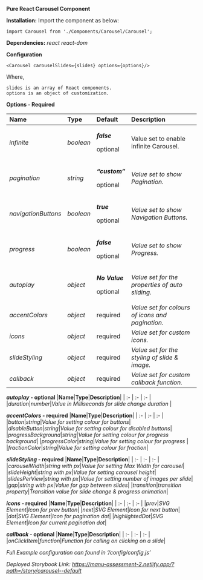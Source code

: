 **Pure React Carousel Component**

**Installation:** Import the component as below:

    import Carousel from './Components/Carousel/Carousel';

**Dependencies:** *react react-dom*

**Configuration**

    <Carousel carouselSlides={slides} options={options}/>

Where,

    slides is an array of React components.
    options is an object of customization.

**Options - Required**

|**Name**|**Type**|**Default**|**Description**|
| :- | :- | :- | :- |
|*infinite*|*boolean*|<p>***false***</p><p>optional</p>|Value set to enable infinite Carousel.|
|*pagination*|*string*|<p>***“custom”***</p><p>optional</p>|*Value set to show Pagination.*|
|*navigationButtons*|*boolean*|<p>***true***</p><p>optional</p>|*Value set to show Navigation Buttons.*|
|*progress*|*boolean*|<p>***false***</p><p>optional</p>|*Value set to show Progress.*|
|*autoplay*|*object*|<p>***No Value***</p><p>optional</p>|*Value set for the properties of auto sliding.*|
|*accentColors*|*object*|required|*Value set for colours of icons and pagination.*|
|*icons*|*object*|required|*Value set for custom icons.*|
|*slideStyling*|*object*|required|*Value set for the styling of slide & image.*|
|*callback*|*object*|required|*Value set for custom callback function.*|

***autoplay -* optional**
|**Name**|**Type**|**Description**|
| :- | :- | :- |
|*duration*|*number*|*Value in Milliseconds for slide change duration* |


***accentColors -* required**
|**Name**|**Type**|**Description**|
| :- | :- | :- |
|*button*|*string*|*Value for setting colour for buttons*|
|*disableButton*|*string*|*Value for setting colour for disabled buttons*|
|*progressBackground*|*string*|*Value for setting colour for progress background*|
|*progressColor*|*string*|*Value for setting colour for progress* |
|*fractionColor*|*string*|*Value for setting colour for fraction*|

***slideStyling -* required**
|**Name**|**Type**|**Description**|
| :- | :- | :- |
|*carouselWidth*|*string with px*|*Value for setting Max Width for carousel*|
|*slideHeight*|*string with px*|*Value for setting carousel height*|
|*slidesPerView*|*string with px*|*Value for setting number of images per slide*|
|*gap*|*string with px*|*Value for gap between slides*|
|*transition*|*transition property*|*Transition value for slide change & progress animation*|

***icons -* required**
|**Name**|**Type**|**Description**|
| :- | :- | :- |
|*prev*|*SVG Element*|*Icon for prev button*|
|*next*|*SVG Element*|*Icon for next button*|
|*dot*|*SVG Element*|*Icon for pagination dot*|
|*highlightedDot*|*SVG Element*|*Icon for current pagination dot*|

***callback -* optional**
|**Name**|**Type**|**Description**|
| :- | :- | :- |
|*onClickItem*|*function*|*Function for calling on clicking on a slide*|

*Full Example configuration can found in ‘/config/config.js’*

*Deployed Storybook Link: https://manu-assessment-2.netlify.app/?path=/story/carousel--default*